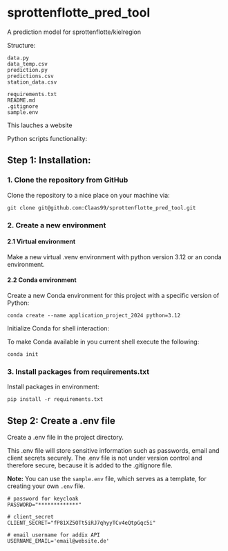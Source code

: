 # sprottenflotte_pred_tool

A prediction model for sprottenflotte/kielregion

Structure:

```
data.py
data_temp.csv
prediction.py
predictions.csv
station_data.csv
 
requirements.txt
README.md
.gitignore
sample.env
```

This lauches a website


Python scripts functionality:




## Step 1: Installation:

### 1. Clone the repository from GitHub

Clone the repository to a nice place on your machine via:

```
git clone git@github.com:Claas99/sprottenflotte_pred_tool.git
```

### 2. Create a new environment

#### 2.1 Virtual environment

Make a new virtual .venv environment with python version 3.12 or an conda environment.

#### 2.2 Conda environment

Create a new Conda environment for this project with a specific version of Python:

```
conda create --name application_project_2024 python=3.12
```

Initialize Conda for shell interaction:

To make Conda available in you current shell execute the following:

```
conda init
```

### 3. Install packages from requirements.txt

Install packages in environment:

```
pip install -r requirements.txt
```

## Step 2: Create a .env file

Create a .env file in the project directory.

This .env file will store sensitive information such as passwords, email and client secrets securely. The .env file is not under version control and therefore secure, because it is added to the .gitignore file.

**Note:** You can use the `sample.env` file, which serves as a template, for creating your own `.env` file.

```
# password for keycloak
PASSWORD="*************"

# client_secret
CLIENT_SECRET="fP81XZ5OTt5iRJ7qhyyTCv4eQtpGqc5i"

# email username for addix API
USERNAME_EMAIL='email@website.de'

```
